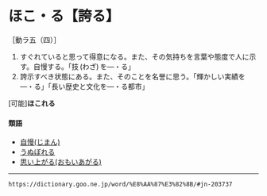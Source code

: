 # ほこ・る【誇る】

［動ラ五（四）］
1.  すぐれていると思って得意になる。また、その気持ちを言葉や態度で人に示す。自慢する。「技 (わざ) を―・る」
2.  誇示すべき状態にある。また、そのことを名誉に思う。「輝かしい実績を―・る」「長い歴史と文化を―・る都市」
    

\[可能\]**ほこれる**

#### 類語

-   [自慢(じまん)](https://dictionary.goo.ne.jp/word/%E8%87%AA%E6%85%A2/#jn-100784)
-   [うぬぼれる](https://dictionary.goo.ne.jp/word/%E8%87%AA%E6%83%9A%E3%82%8C%E3%82%8B/#jn-20057)
-   [思い上がる(おもいあがる)](https://dictionary.goo.ne.jp/word/%E6%80%9D%E3%81%84%E4%B8%8A%E3%82%8B/#jn-33166)

---
`https://dictionary.goo.ne.jp/word/%E8%AA%87%E3%82%8B/#jn-203737`
